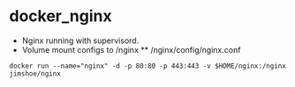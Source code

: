 # docker_nginx
* Nginx running with supervisord.
* Volume mount configs to /nginx
** /nginx/config/nginx.conf

```
docker run --name="nginx" -d -p 80:80 -p 443:443 -v $HOME/nginx:/nginx jimshoe/nginx
```
